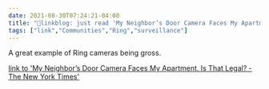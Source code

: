 ```yaml
---
date: 2021-08-30T07:24:21-04:00
title: "🔗linkblog: just read 'My Neighbor’s Door Camera Faces My Apartment. Is That Legal? - The New York Times'"
tags: ["link","Communities","Ring","surveillance"]
---
```

A great example of Ring cameras being gross.
 
[link to 'My Neighbor’s Door Camera Faces My Apartment. Is That Legal? - The New York Times'](https://www.nytimes.com/2021/08/28/realestate/my-neighbors-door-camera-faces-my-apartment-is-that-legal.html)
